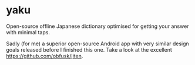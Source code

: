 # yaku

Open-source offline Japanese dictionary optimised for getting your answer with minimal taps.

Sadly (for me) a superior open-source Android app with very similar design goals released before I finished this one. Take a look at the excellent https://github.com/obfusk/jiten.
